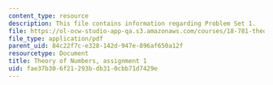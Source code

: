 ```yaml
---
content_type: resource
description: This file contains information regarding Problem Set 1.
file: https://ol-ocw-studio-app-qa.s3.amazonaws.com/courses/18-781-theory-of-numbers-spring-2012/fae37b306f21293bdb310cbb71d7429e_MIT18_781S12_pset1.pdf
file_type: application/pdf
parent_uid: 84c22f7c-e328-142d-947e-896af650a12f
resourcetype: Document
title: Theory of Numbers, assignment 1
uid: fae37b30-6f21-293b-db31-0cbb71d7429e
---
```

